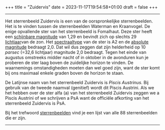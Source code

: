 +++
title = "Zuidervis"
date = 2023-11-17T19:54:58+01:00
draft = false
+++

---
Het sterrenbeeld Zuidervis is een van de oorspronkelijke sterrenbeelden.
Het is te vinden tussen de sterrenbeelden Waterman en Kraanvogel. De
enige opvallende ster van het sterrenbeeld is Fomalhaut. Deze ster heeft
een [schijnbare magnitude](/encyclopedie/magnitude) van 1,29 en bevindt zich
op slechts 29 [lichtjaar](/encyclopedie/lichtjaar)van de zon. Het
[spectraaltype](/encyclopedie/spectraa) van de ster is A2 en de [absolute magnitude](/encyclopedie/absolute) bedraagt 2,0. Dat wil dus zeggen dat zijn helderheid op 10 *parsec* (=32,6 lichtjaar) magnitude 2,0 bedraagt.
Tegen het einde van augustus omstreeks midder nacht of in oktober in de
avonduren kun je proberen de ster laag boven de zuidelijke horizon te
vinden. De waarnemings omstandigheden moeten dan wel goed zijn, want de
ster komt bij ons maximaal enkele graden boven de horizon te staan.

De Latijnse naam van het sterrenbeeld Zuidervis is *Piscis Austrinus*.
Bij gebruik van de tweede naamval (genitief) wordt dit Piscis Austrini.
Als we het hebben over de ster alfa (a) van het sterrenbeeld Zuidervis
zeggen we a Piscis Austrini of we schrijven a PsA want de officiële
afkorting van het sterrenbeeld Zuidervis is PsA.

Bij het trefwoord [sterrenbeelden](/encyclopedie/sterrenbeeld) vind je een
lijst van alle 88 sterrenbeelden die er zijn.

---
